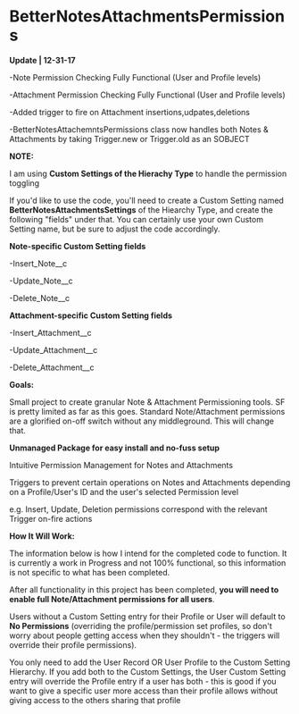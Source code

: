 # BetterNotesAttachmentsPermissions
<p><strong>Update | 12-31-17</strong></p>
<p>-Note Permission Checking Fully Functional (User and Profile levels)</p>
<p>-Attachment Permission Checking Fully Functional (User and Profile levels)</p>
<p>-Added trigger to fire on Attachment insertions,udpates,deletions</p>
<p>-BetterNotesAttachemntsPermissions class now handles both Notes & Attachments by taking Trigger.new or Trigger.old as an SOBJECT</p>



<p><strong>NOTE:</strong><p>
<p> I am using <strong>Custom Settings of the Hierachy Type</strong> to handle the permission toggling</p>
<p> If you'd like to use the code, you'll need to create a Custom Setting named <strong>BetterNotesAttachmentsSettings</strong> of the Hiearchy Type, and create the following "fields" under that. You can certainly use your own Custom Setting name, but be sure to adjust the code accordingly.</p>
<p><strong>Note-specific Custom Setting fields</strong></p>
<p>-Insert_Note__c</p>
<p>-Update_Note__c</p>
<p>-Delete_Note__c</p>
<p><strong>Attachment-specific Custom Setting fields</strong></p>
<p>-Insert_Attachment__c</p>
<p>-Update_Attachment__c</p>
<p>-Delete_Attachment__c</p>

<p><strong>Goals:</strong></p>
<p>Small project to create granular Note & Attachment Permissioning tools. SF is pretty limited as far as this goes. Standard Note/Attachment permissions are a glorified on-off switch without any middleground. This will change that.</p>
<p><strong>Unmanaged Package for easy install and no-fuss setup</strong><p>
<p>Intuitive Permission Management for Notes and Attachments</p>
<p>Triggers to prevent certain operations on Notes and Attachments depending on a Profile/User's ID and the user's selected Permission level</p>
<p>e.g. Insert, Update, Deletion permissions correspond with the relevant Trigger on-fire actions</p>


<p><strong>How It Will Work:</strong></p>
<p>The information below is how I intend for the completed code to function. It is currently a work in Progress and not 100% functional, so this information is not specific to what has been completed.</p>
<p>After all functionality in this project has been completed, <strong>you will need to enable full Note/Attachment permissions for all users</strong>.</p>
<p>Users without a Custom Setting entry for their Profile or User will default to <strong>No Permissions</strong> (overriding the profile/permission set profiles, so don't worry about people getting access when they shouldn't - the triggers will override their profile permissions).</p>
<p> You only need to add the User Record OR User Profile to the Custom Setting Hierarchy. If you add both to the Custom Settings, the User Custom Setting entry will override the Profile entry if a user has both - this is good if you want to give a specific user more access than their profile allows without giving access to the others sharing that profile</p>

